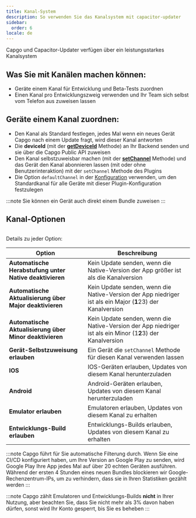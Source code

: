 ```yaml
---
title: Kanal-System
description: So verwenden Sie das Kanalsystem mit capacitor-updater
sidebar:
  order: 6
locale: de
---
```


Capgo und Capacitor-Updater verfügen über ein leistungsstarkes Kanalsystem

## Was Sie mit Kanälen machen können:

* Geräte einem Kanal für Entwicklung und Beta-Tests zuordnen
* Einen Kanal pro Entwicklungszweig verwenden und Ihr Team sich selbst vom Telefon aus zuweisen lassen

## Geräte einem Kanal zuordnen:

* Den Kanal als Standard festlegen, jedes Mal wenn ein neues Gerät Capgo nach einem Update fragt, wird dieser Kanal antworten
* Die **deviceId** (mit der [**getDeviceId**](/docs/plugin/api#getdeviceid) Methode) an Ihr Backend senden und sie über die Capgo Public API zuweisen
* Den Kanal selbstzuweisbar machen (mit der [**setChannel**](/docs/plugin/api#setchannel) Methode) und das Gerät den Kanal abonnieren lassen (mit oder ohne Benutzerinteraktion) mit der `setChannel` Methode des Plugins
* Die Option `defaultChannel` in der [Konfiguration](/docs/plugin/settings#defaultchannel) verwenden, um den Standardkanal für alle Geräte mit dieser Plugin-Konfiguration festzulegen

:::note
Sie können ein Gerät auch direkt einem Bundle zuweisen
:::

## Kanal-Optionen

<figure><img src="/channel_setting_1webp" alt=""><figcaption></figcaption></figure>

Details zu jeder Option:

| Option                                           | Beschreibung                                                                                           |
| ------------------------------------------------ | ------------------------------------------------------------------------------------------------------ |
| **Automatische Herabstufung unter Native deaktivieren** | Kein Update senden, wenn die Native-Version der App größer ist als die Kanalversion                    |
| **Automatische Aktualisierung über Major deaktivieren** | Kein Update senden, wenn die Native-Version der App niedriger ist als ein Major (**1**23) der Kanalversion |
| **Automatische Aktualisierung über Minor deaktivieren** | Kein Update senden, wenn die Native-Version der App niedriger ist als ein Minor (1**2**3) der Kanalversion |
| **Gerät-Selbstzuweisung erlauben**               | Ein Gerät die `setChannel` Methode für diesen Kanal verwenden lassen                                  |
| **IOS**                                          | IOS-Geräten erlauben, Updates von diesem Kanal herunterzuladen                                        |
| **Android**                                      | Android-Geräten erlauben, Updates von diesem Kanal herunterzuladen                                    |
| **Emulator erlauben**                            | Emulatoren erlauben, Updates von diesem Kanal zu erhalten                                             |
| **Entwicklungs-Build erlauben**                  | Entwicklungs-Builds erlauben, Updates von diesem Kanal zu erhalten                                    |

:::note
Capgo führt für Sie automatische Filterung durch. Wenn Sie eine CI/CD konfiguriert haben, um Ihre Version an Google Play zu senden, wird Google Play Ihre App jedes Mal auf über 20 echten Geräten ausführen. Während der ersten 4 Stunden eines neuen Bundles blockieren wir Google-Rechenzentrum-IPs, um zu verhindern, dass sie in Ihren Statistiken gezählt werden
:::

:::note
Capgo zählt Emulatoren und Entwicklungs-Builds **nicht** in Ihrer Nutzung, aber beachten Sie, dass Sie nicht mehr als 3% davon haben dürfen, sonst wird Ihr Konto gesperrt, bis Sie es beheben
:::